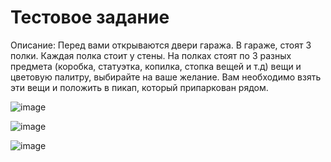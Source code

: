 # Тестовое задание
Описание: Перед вами открываются двери гаража. В гараже, стоят 3 полки. Каждая полка стоит у стены. На полках стоят по 3 разных предмета (коробка, статуэтка, копилка, стопка вещей и т.д) вещи и цветовую палитру, выбирайте на ваше желание. Вам необходимо взять эти вещи и положить в пикап, который припаркован рядом.

![image](https://github.com/user-attachments/assets/1bc98c30-b845-46dd-9590-f8eecd93aae1)

![image](https://github.com/user-attachments/assets/3f721781-67a7-4552-b4f1-4517a062fd63)

![image](https://github.com/user-attachments/assets/b71fa118-4738-4128-af5e-df96d83b10cb)
